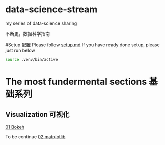# data-science-stream
my series of data-science sharing

不断更，数据科学指南

#Setup 配置
Please follow [setup.md](setup.md)
If you have ready done setup, please just run below
```sh
source .venv/bin/active
```

# The most fundermental sections 基础系列

## Visualization 可视化
[01 Bokeh](lecture01/bokeh.md)

To be continue
[02 matplotlib](lecture02/matplotlib)


